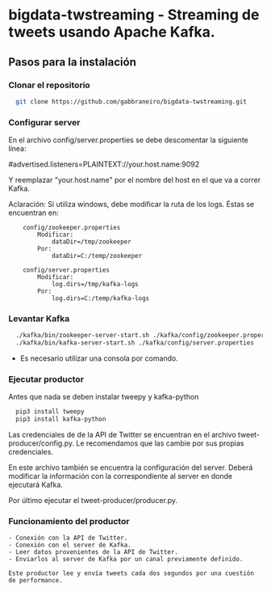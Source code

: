 # bigdata-twstreaming - Streaming de tweets usando Apache Kafka.

## Pasos para la instalación

### Clonar el repositorio

```sh
  git clone https://github.com/gabbraneiro/bigdata-twstreaming.git
```

### Configurar server

En el archivo config/server.properties se debe descomentar la siguiente línea:

#advertised.listeners=PLAINTEXT://your.host.name:9092

Y reemplazar "your.host.name" por el nombre del host en el que va a correr Kafka.

Aclaración: 
    Si utiliza windows, debe modificar la ruta de los logs. Éstas se encuentran en:
    
        config/zookeeper.properties
            Modificar:
                dataDir=/tmp/zookeeper
            Por:
                dataDir=C:/temp/zookeeper

        config/server.properties
            Modificar:
                log.dirs=/tmp/kafka-logs
            Por:
                log.dirs=C:/temp/kafka-logs

### Levantar Kafka

```sh
  ./kafka/bin/zookeeper-server-start.sh ./kafka/config/zookeeper.properties
  ./kafka/bin/kafka-server-start.sh ./kafka/config/server.properties
```

* Es necesario utilizar una consola por comando.

### Ejecutar productor

Antes que nada se deben instalar tweepy y kafka-python

```sh
  pip3 install tweepy
  pip3 install kafka-python
```

Las credenciales de de la API de Twitter se encuentran en el archivo tweet-producer/config.py. Le recomendamos que las cambie por sus propias credenciales.

En este archivo también se encuentra la configuración del server. Deberá modificar la información con la correspondiente al server en donde ejecutará Kafka.

Por último ejecutar el tweet-producer/producer.py.

### Funcionamiento del productor

    - Conexión con la API de Twitter.
    - Conexión con el server de Kafka.
    - Leer datos provenientes de la API de Twitter.
    - Enviarlos al server de Kafka por un canal previamente definido.

    Este productor lee y envía tweets cada dos segundos por una cuestión de performance.
